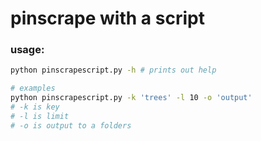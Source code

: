 # pinscrape with a script

### usage:
```sh
python pinscrapescript.py -h # prints out help

# examples
python pinscrapescript.py -k 'trees' -l 10 -o 'output'
# -k is key
# -l is limit
# -o is output to a folders
```
